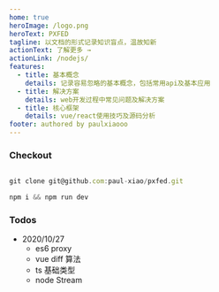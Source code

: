 ```yaml
---
home: true
heroImage: /logo.png
heroText: PXFED
tagline: 以文档的形式记录知识盲点，温故知新
actionText: 了解更多 →
actionLink: /nodejs/
features:
  - title: 基本概念
    details: 记录容易忽略的基本概念，包括常用api及基本应用
  - title: 解决方案
    details: web开发过程中常见问题及解决方案
  - title: 核心框架
    details: vue/react使用技巧及源码分析
footer: authored by paulxiaooo
---
```


### Checkout

```js

git clone git@github.com:paul-xiao/pxfed.git

npm i && npm run dev


```

### Todos

- 2020/10/27
  - es6 proxy
  - vue diff 算法
  - ts 基础类型
  - node Stream
